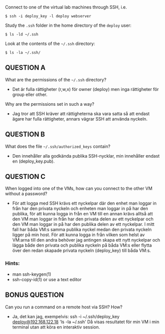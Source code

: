 
Connect to one of the virtual lab machines through SSH, i.e.

    $ ssh -i deploy_key -l deploy webserver

Study the `.ssh` folder in the home directory of the `deploy` user:

    $ ls -ld ~/.ssh

Look at the contents of the `~/.ssh` directory:

    $ ls -la ~/.ssh/

## QUESTION A

What are the permissions of the `~/.ssh` directory?
- Det är fulla rättigheter (r,w,x) för owner (deploy) men inga rättigheter för group eller other.

Why are the permissions set in such a way?
- Jag tror att SSH kräver att rättigheterna ska vara satta så att endast ägare har fulla rättigheter, annars vägrar SSH att använda nyckeln.

## QUESTION B

What does the file `~/.ssh/authorized_keys` contain?
- Den innehåller alla godkända publika SSH-nycklar, min innehåller endast en (deploy_key.pub).

## QUESTION C

When logged into one of the VMs, how can you connect to the
other VM without a password?
- För att logga med SSH krävs ett nyckelpar där den enhet man loggar in från har den privata nyckeln och enheten man loggar in på har den publika, för att kunna logga in från en VM till en annan krävs alltså att den VM man loggar in från har den privata delen av ett nyckelpar och den VM man loggar in på har den publika delen av ett nyckelpar.
I mitt fall har båda VM:s samma publika nyckel medan den privata nyckeln ligger på min host. För att kunna logga in från vilken som helst av VM:arna till den andra behöver jag antingen skapa ett nytt nyckelpar och lägga både den privata och publika nyckeln på båda VM:s eller flytta över den redan skapade privata nyckeln (deploy_key) till båda VM:s.

### Hints:

* man ssh-keygen(1)
* ssh-copy-id(1) or use a text editor

## BONUS QUESTION

Can you run a command on a remote host via SSH? How?
- Ja, det kan jag, exempelvis:
ssh -i ~/.ssh/deploy_key deploy@192.168.122.18 'ls -la ~/.ssh'
Då visas resultatet för min VM i min terminal utan att köra en interaktiv session.

